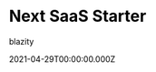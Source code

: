 ---
title: Next SaaS Starter
github: https://github.com/Blazity/next-saas-starter
demo: https://next-saas-starter-ashy.vercel.app/
license: MIT
author: blazity
author_link: ''
author_twitter: blazity
author_github: blazity
date: 2021-04-29T00:00:00.000Z
ssg:
  - Next
cms:
css:
archetype:
  - Landing Page
services: null
hosting:
  - Netlify
  - Vercel
description: >-
  Free Next.js responsive landing page template for SaaS products made using
  JAMStack architecture.Everything you need to build a great landing page /
  marketing website for your startup. Great SEO metrics, Green WebVitals,
  Performance, Clean & Pragmatic Codebase out of the box.
stale: false
disabled: false
disabled_reason: null
draft: false
---